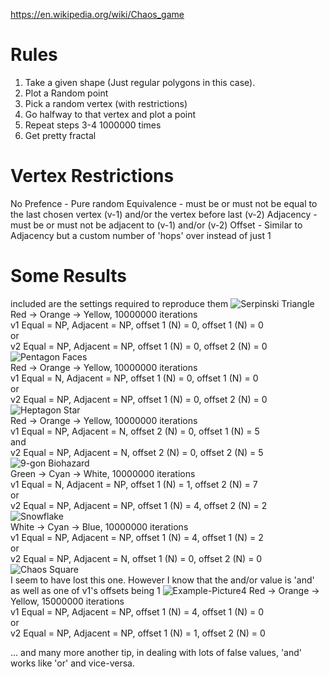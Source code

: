 https://en.wikipedia.org/wiki/Chaos_game

# Rules

1. Take a given shape (Just regular polygons in this case).
2. Plot a Random point
3. Pick a random vertex (with restrictions)
4. Go halfway to that vertex and plot a point
5. Repeat steps 3-4 1000000 times
6. Get pretty fractal

# Vertex Restrictions
No Prefence - Pure random
Equivalence - must be or must not be equal to the last chosen vertex (v-1) and/or the vertex before last (v-2)
Adjacency - must be or must not be adjacent to (v-1) and/or (v-2)
Offset - Similar to Adjacency but a custom number of 'hops' over instead of just 1

# Some Results
included are the settings required to reproduce them
![Serpinski Triangle](https://github.com/BLARGoMATIC/MathGraphics/blob/master/Pictures/Serpinksi%20Triangle.png?raw=true)  
Red -> Orange -> Yellow, 10000000 iterations  
v1 Equal = NP, Adjacent = NP, offset 1 (N) = 0, offset 1 (N) = 0  
or  
v2 Equal = NP, Adjacent = NP, offset 1 (N) = 0, offset 2 (N) = 0  
![Pentagon Faces](https://github.com/BLARGoMATIC/MathGraphics/blob/master/Pictures/Chaos%20Pentagon%202.png?raw=true)  
Red -> Orange -> Yellow, 10000000 iterations  
v1 Equal = N, Adjacent = NP, offset 1 (N) = 0, offset 1 (N) = 0  
or  
v2 Equal = NP, Adjacent = NP, offset 1 (N) = 0, offset 2 (N) = 0  
![Heptagon Star](https://github.com/BLARGoMATIC/MathGraphics/blob/master/Pictures/Heptagon%20Star.png?raw=true)  
Red -> Orange -> Yellow, 10000000 iterations  
v1 Equal = NP, Adjacent = N, offset 2 (N) = 0, offset 1 (N) = 5  
and  
v2 Equal = NP, Adjacent = N, offset 2 (N) = 0, offset 2 (N) = 5  
![9-gon Biohazard](https://github.com/BLARGoMATIC/MathGraphics/blob/master/Pictures/Biohazard.png?raw=true)  
Green -> Cyan -> White, 10000000 iterations  
v1 Equal = N, Adjacent = NP, offset 1 (N) = 1, offset 2 (N) = 7  
or  
v2 Equal = NP, Adjacent = NP, offset 1 (N) = 4, offset 2 (N) = 2  
![Snowflake](https://github.com/BLARGoMATIC/MathGraphics/blob/master/Pictures/Snow%20Flake.png?raw=true)  
White -> Cyan -> Blue, 10000000 iterations  
v1 Equal = NP, Adjacent = NP, offset 1 (N) = 4, offset 1 (N) = 2  
or  
v2 Equal = NP, Adjacent = N, offset 1 (N) = 0, offset 2 (N) = 0  
![Chaos Square](https://github.com/BLARGoMATIC/MathGraphics/blob/master/Pictures/Chaos%20Square.png?raw=true)  
I seem to have lost this one. However I know that the and/or value is 'and' as well as one of v1's offsets being 1
![Example-Picture4](https://github.com/BLARGoMATIC/MathGraphics/blob/master/Pictures/Red%20and%20White%20hexagonal%20star.png?raw=true)  Red -> Orange -> Yellow, 15000000 iterations  
v1 Equal = NP, Adjacent = NP, offset 1 (N) = 4, offset 1 (N) = 0  
or  
v2 Equal = NP, Adjacent = NP, offset 1 (N) = 1, offset 2 (N) = 0  

... and many more
another tip, in dealing with lots of false values, 'and' works like 'or' and vice-versa.
